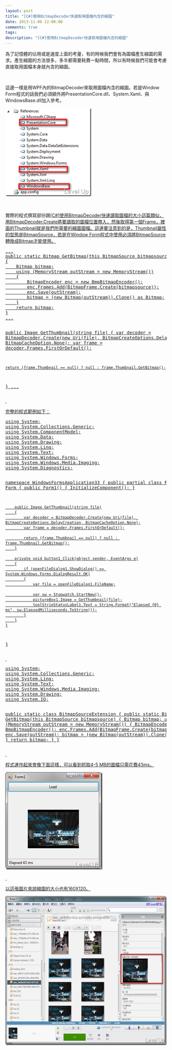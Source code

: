 ```yaml
---
layout: post
title: "[C#]使用BitmapDecoder快速取用圖檔內含的縮圖"
date: 2013-11-06 12:00:00
comments: true
tags: 
description: "[C#]使用BitmapDecoder快速取用圖檔內含的縮圖"
---
```

<p>為了記憶體的佔用或是速度上面的考量，有的時候我們會有為圖檔產生縮圖的需求。產生縮圖的方法很多，多半都需要耗費一點時間，所以有時候我們可能會考慮直接取用圖檔本身就內含的縮圖。</p>  <p> </p>  <p>這邊一樣是用WPF內的BitmapDecoder來取用圖檔內含的縮圖。若是Window Form程式的話我們必須額外將PresentationCore.dll、System.Xaml、與WindowsBase.dll加入參考。</p>  <p><img style="border-bottom: 0px; border-left: 0px; border-top: 0px; border-right: 0px" border="0" alt="image" src="\images\posts\1a7e9067-1d43-442b-8abc-ade0e9502262\image_thumb_2.png" width="269" height="276" /></a> </p>  <p> </p>  <p>實際的程式撰寫部份跟<a href="http://www.dotblogs.com.tw/larrynung/archive/2012/09/05/74627.aspx">[C#]使用BitmapDecoder快速讀取圖檔的大小這篇類似，用BitmapDecoder.Create將要讀取的圖檔位置帶入，然後取得第一個Frame，裡面的Thumbnail就是我們所需要的縮圖圖檔。這邊要注意到的是，Thumbnail屬性的型態是BitmapSource，若是在Window Form程式中使用必須將BitmapSource轉換成Bitmap才能使用。</p>  <p>   </p><div style="padding-bottom: 0px; margin: 0px; padding-left: 0px; padding-right: 0px; display: inline; float: none; padding-top: 0px" id="scid:812469c5-0cb0-4c63-8c15-c81123a09de7:10bf3f0e-c870-48f8-b45e-13fbad8da60f" class="wlWriterSmartContent"><pre name="code" class="c#">...
public static Bitmap GetBitmap(this BitmapSource bitmapsource)
{
	Bitmap bitmap;
	using (MemoryStream outStream = new MemoryStream())
	{
		BitmapEncoder enc = new BmpBitmapEncoder();
		enc.Frames.Add(BitmapFrame.Create(bitmapsource));
		enc.Save(outStream);
		bitmap = (new Bitmap(outStream)).Clone() as Bitmap;
	}
	return bitmap;
}
...

public Image GetThumbnail(string file)
{
	var decoder = BitmapDecoder.Create(new Uri(file), BitmapCreateOptions.DelayCreation, BitmapCacheOption.None);
	var frame = decoder.Frames.FirstOrDefault();

	return (frame.Thumbnail == null) ? null : frame.Thumbnail.GetBitmap();
}
...</pre></div>


<p> </p>

<p>完整的程式範例如下：</p>

<div style="padding-bottom: 0px; margin: 0px; padding-left: 0px; padding-right: 0px; display: inline; float: none; padding-top: 0px" id="scid:812469c5-0cb0-4c63-8c15-c81123a09de7:ef63d9b3-5a04-4bb0-832d-06b9d662f017" class="wlWriterSmartContent"><pre name="code" class="c#">using System;
using System.Collections.Generic;
using System.ComponentModel;
using System.Data;
using System.Drawing;
using System.Linq;
using System.Text;
using System.Windows.Forms;
using System.Windows.Media.Imaging;
using System.Diagnostics;

namespace WindowsFormsApplication33
{
	public partial class Form1 : Form
	{
		public Form1()
		{
			InitializeComponent();
		}

		public Image GetThumbnail(string file)
		{
			var decoder = BitmapDecoder.Create(new Uri(file), BitmapCreateOptions.DelayCreation, BitmapCacheOption.None);
			var frame = decoder.Frames.FirstOrDefault();

			return (frame.Thumbnail == null) ? null : frame.Thumbnail.GetBitmap();
		}

		private void button1_Click(object sender, EventArgs e)
		{
			if (openFileDialog1.ShowDialog() == System.Windows.Forms.DialogResult.OK)
			{
				var file = openFileDialog1.FileName;

				var sw = Stopwatch.StartNew();
				pictureBox1.Image = GetThumbnail(file);
				toolStripStatusLabel1.Text = String.Format("Elapsed {0} ms", sw.ElapsedMilliseconds.ToString());
			}
		}
	}
}</pre></div>

<p> </p>

<div style="padding-bottom: 0px; margin: 0px; padding-left: 0px; padding-right: 0px; display: inline; float: none; padding-top: 0px" id="scid:812469c5-0cb0-4c63-8c15-c81123a09de7:75d0137a-ae4a-483d-9ca4-06d7b52d9afa" class="wlWriterSmartContent"><pre name="code" class="c#">using System;
using System.Collections.Generic;
using System.Linq;
using System.Text;
using System.Windows.Media.Imaging;
using System.Drawing;
using System.IO;

public static class BitmapSourceExtension
{
	public static Bitmap GetBitmap(this BitmapSource bitmapsource)
	{
		Bitmap bitmap;
		using (MemoryStream outStream = new MemoryStream())
		{
			BitmapEncoder enc = new BmpBitmapEncoder();
			enc.Frames.Add(BitmapFrame.Create(bitmapsource));
			enc.Save(outStream);
			bitmap = (new Bitmap(outStream)).Clone() as Bitmap;
		}
		return bitmap;
	}
}</pre></div>

<p> </p>

<p>程式運作起來會像下面這樣，可以看到抓取4-5 MB的圖檔只需花費43ms。</p>

<p><img style="border-bottom: 0px; border-left: 0px; border-top: 0px; border-right: 0px" border="0" alt="image" src="\images\posts\1a7e9067-1d43-442b-8abc-ade0e9502262\image_thumb.png" width="304" height="304" /> </p>

<p> </p>

<p>以這張圖片來說縮圖的大小也有160X120。</p>

<p><img style="border-bottom: 0px; border-left: 0px; border-top: 0px; border-right: 0px" border="0" alt="image" src="\images\posts\1a7e9067-1d43-442b-8abc-ade0e9502262\image_thumb_1.png" width="644" height="465" /></p>
